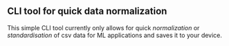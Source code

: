 ## CLI tool for quick data normalization

This simple CLI tool currently only allows for quick *normalization* or *standardisation* of csv data for ML applications and saves it to your device.





